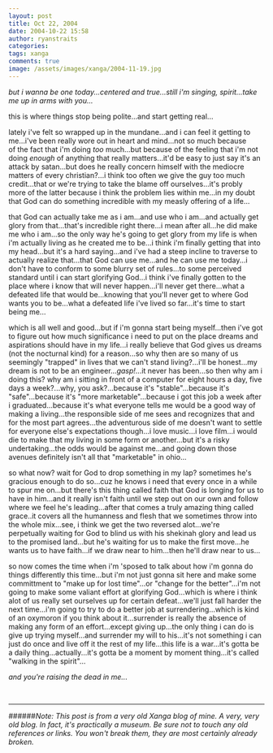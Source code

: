 ```yaml
---
layout: post
title: Oct 22, 2004
date: 2004-10-22 15:58
author: ryanstraits
categories:
tags: xanga
comments: true
image: /assets/images/xanga/2004-11-19.jpg
---
```

<em>but i wanna be one today...centered and true...still i'm singing, spirit...take me up in arms with you...</em>

<!-- break -->

this is where things stop being polite...and start getting real...

lately i've felt so wrapped up in the mundane...and i can feel it getting to me...i've been really wore out in heart and mind...not so much because of the fact that i'm doing <em>too</em> much...but because of the feeling that i'm not doing <em>enough</em> of anything that really matters...it'd be easy to just say it's an attack by satan...but does he really concern himself with the mediocre matters of every christian?...i think too often we give the guy too much credit...that or we're trying to take the blame off ourselves...it's probly more of the latter because i think the problem lies within me...in my doubt that God can do something incredible with my measly offering of a life...

that God can actually take me as i am...and use who i am...and actually get glory from that...that's incredible right there...i mean after all...he did make me who i am...so the only way he's going to get glory from my life is when i'm actually living as he created me to be...i think i'm finally getting that into my head...but it's a hard saying...and i've had a steep incline to traverse to actually realize that...that God can use me...and he can use me today...i don't have to conform to some blurry set of rules...to some perceived standard until i can start glorifying God...i think i've finally gotten to the place where i know that will never happen...i'll never get there...what a defeated life that would be...knowing that you'll never get to where God wants you to be...what a defeated life i've lived so far...it's time to start being me...

which is all well and good...but if i'm gonna start being myself...then i've got to figure out how much significance i need to put on the place dreams and aspirations should have in my life...i really believe that God gives us dreams (not the nocturnal kind) for a reason...so why then are so many of us seemingly "trapped" in lives that we can't stand living?...i'll be honest...my dream is not to be an engineer...*gasp!*...it never has been...so then why am i doing this? why am i sitting in front of a computer for eight hours a day, five days a week?...why, you ask?...because it's "stable"...because it's "safe"...because it's "more marketable"...because i got this job a week after i graduated...because it's what everyone tells me would be a good way of making a living...the responsible side of me sees and recognizes that and for the most part agrees...the adventurous side of me doesn't want to settle for everyone else's expectations though...i love music...i love film...i would die to make that my living in some form or another...but it's a risky undertaking...the odds would be against me...and going down those avenues definitely isn't all that "marketable" in ohio...

so what now? wait for God to drop something in my lap? sometimes he's gracious enough to do so...cuz he knows i need that every once in a while to spur me on...but there's this thing called faith that God is longing for us to have in him...and it really isn't faith until we step out on our own and follow where we feel he's leading...after that comes a truly amazing thing called grace..it covers all the humanness and flesh that we sometimes throw into the whole mix...see, i think we get the two reversed alot...we're perpetually waiting for God to blind us with his shekinah glory and lead us to the promised land...but he's waiting for us to make the first move...he wants us to have faith...if we draw near to him...then he'll draw near to us...

so now comes the time when i'm 'sposed to talk about how i'm gonna do things differently this time...but i'm not just gonna sit here and make some committment to "make up for lost time"...or "change for the better"...i'm not going to make some valiant effort at glorifying God...which is where i think alot of us really set ourselves up for certain defeat...we'll just fall harder the next time...i'm going to try to do a better job at surrendering...which is kind of an oxymoron if you think about it...surrender is really the absence of making any form of an effort...except giving up...the only thing i can do is give up trying myself...and surrender my will to his...it's not something i can just do once and live off it the rest of my life...this life is a war...it's gotta be a daily thing...actually...it's gotta be a moment by moment thing...it's called "walking in the spirit"...

<em>and you're raising the dead in me...</em>

&nbsp;

---

######*Note: This post is from a very old Xanga blog of mine. A very, very old blog. In fact, it's practically a museum. Be sure not to touch any old references or links. You won't break them, they are most certainly already broken.*